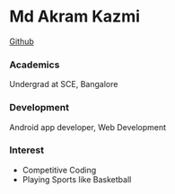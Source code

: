 # Md Akram Kazmi
[Github](https://github.com/akramkazmi71)

### Academics

Undergrad at SCE, Bangalore

### Development

Android app developer, Web Development


### Interest

- Competitive Coding
- Playing Sports like Basketball
